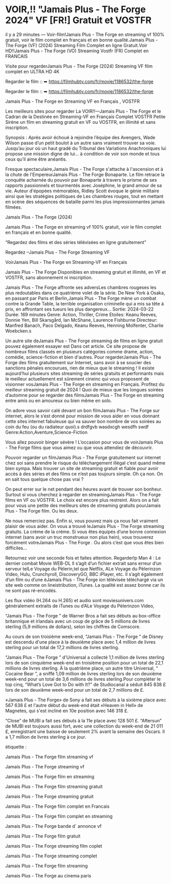 # VOIR,!! "Jamais Plus - The Forge 2024" VF [FR!] Gratuit et VOSTFR
il y a 29 minutes — Voir-film!Jamais Plus - The Forge en streaming vf 100% gratuit, voir le film complet en français et en bonne qualité.Jamais Plus - The Forge (VF) (2024) Streaming Film Complet en ligne Gratuit.Voir HD!!Jamais Plus - The Forge (VO) Streaming Vostfr (FR) Complet en FRANCAIS

Visite pour regarderJamais Plus - The Forge (2024) Streaming VF film complet en ULTRA HD 4K

Regarder le film :: ➥ https://filmhubtv.com/fr/movie/1186532/the-forge

Regarder le film :: ➥ https://filmhubtv.com/fr/movie/1186532/the-forge

Jamais Plus - The Forge en Streaming VF en Français , VOSTFR

Les meilleurs sites pour regarder La VOIR!!—Jamais Plus - The Forge et le Cadran de la Destinée en Streaming-VF en Français Complet VOSTFR Petite Sirène un film en streaming gratuit en VF ou VOSTFR, en illimité et sans inscription.

Synopsis : Après avoir échoué à rejoindre l’équipe des Avengers, Wade Wilson passe d’un petit boulot à un autre sans vraiment trouver sa voie. Jusqu’au jour où un haut gradé du Tribunal des Variations Anachroniques lui propose une mission digne de lui… à condition de voir son monde et tous ceux qu’il aime être anéantis.

Fresque spectaculaire,Jamais Plus - The Forge s'attache à l'ascension et à la chute de l'EmpereurJamais Plus - The Forge Bonaparte. Le film retrace la conquête acharnée du pouvoir par Bonaparte à travers le prisme de ses rapports passionnels et tourmentés avec Joséphine, le grand amour de sa vie. Auteur d'épopées mémorables, Ridley Scott évoque le génie militaire ainsi que les stratégies politiques de Les chambres rouges, tout en mettant en scène des séquences de bataille parmi les plus impressionnantes jamais filmées.

Jamais Plus - The Forge (2024)

Jamais Plus - The Forge en streaming vf 100% gratuit, voir le film complet en français et en bonne qualité.

“Regardez des films et des séries télévisées en ligne gratuitement”

Regardez –Jamais Plus - The Forge Streaming VF

VoirJamais Plus - The Forge en Streaming-VF en Français

Jamais Plus - The Forge Disponibles en streaming gratuit et illimité, en VF et VOSTFR, sans abonnement ni inscription.

Jamais Plus - The Forge affronte ses adversLes chambres rougeses les plus redoutables dans ce quatrième volet de la série. De New York à Osaka, en passant par Paris et Berlin,Jamais Plus - The Forge mène un combat contre la Grande Table, la terrible organisation criminelle qui a mis sa tête à prix, en affrontant ses tueurs les plus dangereux... Sortie: 2024-03-22 Durée: 169 minutes Genre: Action, Thriller, Crime Etoiles: Keanu Reeves, Donnie Yen, Bill Skarsgård, Ian McShane, Laurence Fishburne Directeur: Manfred Banach, Paco Delgado, Keanu Reeves, Henning Molfenter, Charlie Woebcken.s

Un autre site deJamais Plus - The Forge streaming de films en ligne gratuit pouvez également essayer est Dans cet article. Ce site propose de nombreux films classés en plusieurs catégories comme drame, action, comédie, science-fiction et bien d'autres. Pour regarderJamais Plus - The Forge des films gratuitement sur Internet, sans avoir à se soucier des sanctions pénales encourues, rien de mieux que le streaming ! Il existe aujourd’hui plusieurs sites streaming de séries gratuits et performants mais le meilleur actuellement est sûrement cineinc qui vous proposent de visionner vosJamais Plus - The Forge en streaming en Français. Profitez du meilleur streaming gratuit de 2024 ! Quoi de mieux que les longues soirées d’automne pour se regarder des filmsJamais Plus - The Forge en streaming entre amis ou en amoureux ou bien même en solo.

On adore vous savoir calé devant un bon filmJamais Plus - The Forge sur internet, alors le s’est donné pour mission de vous aider en vous donnant cette sites internet fabuleuse qui va sauver bon nombre de vos soirées au coin du feu (ou du radiateur quoi).s drdfgvb wasdxcgh wesdfh swdf Genre:Action,Aventure,Science-Fiction

Vous allez pouvoir binger sévère ! L’occasion pour vous de voirJamais Plus - The Forge films que vous aimez ou que vous attendiez de découvrir.

Pouvoir regarder un filmJamais Plus - The Forge gratuitement sur internet chez soi sans prendre le risque du téléchargement illégal c’est quand même bien sympa. Mais trouver un site de streaming gratuit et fiable pour avoir accès à des séries et des films ce n’est pas toujours simple. Oh ça non. On en sait tous quelque chose pas vrai ?

On peut errer sur le net pendant des heures avant de trouver son bonheur. Surtout si vous cherchez à regarder en streamingJamais Plus - The Forge films en VF ou VOSTFR. Le choix est encore plus restreint. Alors on a fait pour vous une petite des meilleurs sites de streaming gratuits pourJamais Plus - The Forge film. Ou les deux.

Ne nous remerciez pas. Enfin si, vous pouvez mais ça nous fait vraiment plaisir de vous aider. On vous a trouvé leJamais Plus - The Forge streaming gratuits. La crème de la crème. Si vous êtes équipés d’une bonne connexion internet (sans avoir un truc monstrueux non plus hein), vous trouverez forcément votreJamais Plus - The Forge . Ou alors c’est que vous êtes bien difficiles…

Retournez voir une seconde fois et faites attention. RegarderIp Man 4 : Le dernier combat Movie WEB-DL Il s’agit d’un fichier extrait sans erreur d’un serveur telLe Voyage du Pèlerin,tel que Netflix, ALe Voyage du Pèlerinzon Video, Hulu, Crunchyroll, DiscoveryGO, BBC iPlayer, etc. Il s’agit également d’un film ou d’une éJamais Plus - The Forge ion télévisée téléchargé via un site web comme on lineistribution, iTunes. La qualité est assez bonne car ils ne sont pas ré-encodés.

Les flux vidéo (H.264 ou H.265) et audio sont moviesunivers.com généralement extraits de iTunes ou d’ALe Voyage du Pèlerinzon Video,

“Jamais Plus - The Forge ” de Warner Bros a fait ses débuts au box-office britannique et irlandais avec un coup de grâce de 5 millions de livres sterling (5,9 millions de dollars), selon les chiffres de Comscore.

Au cours de son troisième week-end, “Jamais Plus - The Forge ” de Disney est descendu d'une place à la deuxième place avec 1,4 million de livres sterling pour un total de 17,2 millions de livres sterling.

“Jamais Plus - The Forge ” d'Universal a collecté 1,1 million de livres sterling lors de son cinquième week-end en troisième position pour un total de 22,1 millions de livres sterling. À la quatrième place, un autre titre Universal, “ Cocaine Bear ”, a sniffé 1,09 million de livres sterling lors de son deuxième week-end pour un total de 3,6 millions de livres sterling.Pour compléter le top cinq, “What’s Love Got to Do with It?” de Studiocanal a séduit 845 838 £ lors de son deuxième week-end pour un total de 2,7 millions de £.

«Jamais Plus - The Forge» de Sony a fait ses débuts à la sixième place avec 567 638 £ et l'autre début du week-end était «Heaven in Hell» de Magnetes, qui s'est incliné en 10e position avec 146 318 £.

“Close” de MUBI a fait ses débuts à la 11e place avec 128 501 £. “Aftersun” de MUBI est toujours aussi fort, avec une collection du week-end de 21 011 £, enregistrant une baisse de seulement 2% avant la semaine des Oscars. Il a 1,7 million de livres sterling à ce jour.

étiquette :

Jamais Plus - The Forge film streaming vf

Jamais Plus - The Forge streaming vf

Jamais Plus - The Forge film en streaming

Jamais Plus - The Forge film streaming gratuit

Jamais Plus - The Forge streaming gratuit

Jamais Plus - The Forge film complet en Francais

Jamais Plus - The Forge film complet en streaming

Jamais Plus - The Forge bande d` annonce vf

Jamais Plus - The Forge film gratuit

Jamais Plus - The Forge streaming film coplet

Jamais Plus - The Forge streaming complet

Jamais Plus - The Forge film streaming

Jamais Plus - The Forge au cinema paris
